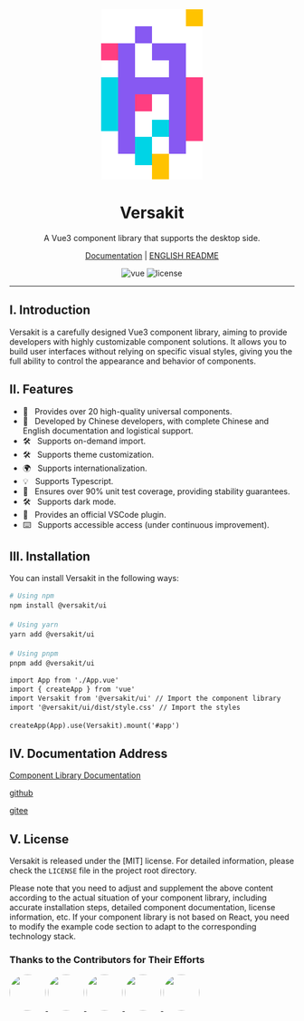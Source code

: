 <div align="center">
  <a href="/">
	<img src="./logo.svg"  />
  </a>
  <h1>Versakit</h1>
  <p>A Vue3 component library that supports the desktop side.</p>
  <p>
    <a href="">Documentation</a> | 
    <a href="./README.md">ENGLISH README</a>
  </p>
  <p>
    <img src="https://img.shields.io/badge/vue-v3.2.0%2B-%23407fbc" alt="vue">
    <img src="https://img.shields.io/npm/l/@varlet/ui.svg" alt="license">
  </p>
</div>

---

## I. Introduction

Versakit is a carefully designed Vue3 component library, aiming to provide developers with highly customizable component solutions. It allows you to build user interfaces without relying on specific visual styles, giving you the full ability to control the appearance and behavior of components.

## II. Features

- 🚀 &nbsp; Provides over 20 high-quality universal components.
- 💪 &nbsp; Developed by Chinese developers, with complete Chinese and English documentation and logistical support.
- 🛠️ &nbsp; Supports on-demand import.
- 🛠️ &nbsp; Supports theme customization.
- 🌍 &nbsp; Supports internationalization.
- 💡 &nbsp; Supports Typescript.
- 💪 &nbsp; Ensures over 90% unit test coverage, providing stability guarantees.
- 🛠️ &nbsp; Supports dark mode.
- 🔧 &nbsp; Provides an official VSCode plugin.
- ⌨️ &nbsp; Supports accessible access (under continuous improvement).

## III. Installation

You can install Versakit in the following ways:

```bash
# Using npm
npm install @versakit/ui

# Using yarn
yarn add @versakit/ui

# Using pnpm
pnpm add @versakit/ui
```

```
import App from './App.vue'
import { createApp } from 'vue'
import Versakit from '@versakit/ui' // Import the component library
import '@versakit/ui/dist/style.css' // Import the styles

createApp(App).use(Versakit).mount('#app')
```

## IV. Documentation Address

[Component Library Documentation](https://lenran659.github.io/versakit-docs/)

[github](https://github.com/lenran659/versakit-ui)

[gitee](https://gitee.com/dragon_water/versakit-ui#/dragon_water/versakit-ui/blob/master/%22https:/lenran659.github.io/versakit-docs/%22)

## V. License

Versakit is released under the [MIT] license. For detailed information, please check the `LICENSE` file in the project root directory.

Please note that you need to adjust and supplement the above content according to the actual situation of your component library, including accurate installation steps, detailed component documentation, license information, etc. If your component library is not based on React, you need to modify the example code section to adapt to the corresponding technology stack.

### Thanks to the Contributors for Their Efforts

<a href="https://github.com/lenran659/Versakit/graphs/contributors">
 <img src="https://avatars.githubusercontent.com/u/74483049?s=400&u=102dfac48d0067d9d7a5576134e409590bbfaafe&v=4" width="64" height="64" style="border-radius:50%"  />
  <img src="https://avatars.githubusercontent.com/u/131731035?v=4" width="64" height="64" style="border-radius:50%" />
  <img src="https://avatars.githubusercontent.com/u/122306263?v=4" width="64" height="64" style="border-radius:50%" />
  <img src="https://avatars.githubusercontent.com/u/180088207?v=4" width="64" height="64"  style="border-radius:50%" />
  <img src="https://avatars.githubusercontent.com/u/120795714?v=4" width="64" height="64"  style="border-radius:50%" />
</a>
